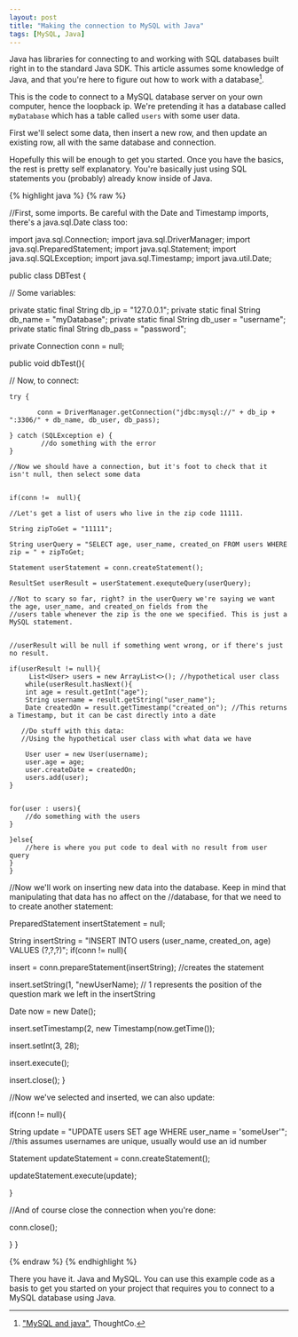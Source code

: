 ```yaml
---
layout: post
title: "Making the connection to MySQL with Java"
tags: [MySQL, Java]
---
```


Java has libraries for connecting to and working with SQL databases built right in to the standard Java SDK. This article assumes some knowledge of Java, and that you're here to figure out how to work with a database[^ref].

This is the code to connect to a MySQL database server on your own computer, hence the loopback ip. We're pretending it has a database called `myDatabase` which has a table called `users` with some user data.

<!-- more -->

First we'll select some data, then insert a new row, and then update an existing row, all with the same database and connection. 

Hopefully this will be enough to get you started. Once you have the basics, the rest is pretty self explanatory. You're basically just using SQL statements you (probably) already know inside of Java.

{% highlight java %}
{% raw %}

//First, some imports. Be careful with the Date and Timestamp imports, there's a java.sql.Date class too:

import java.sql.Connection;
import java.sql.DriverManager;
import java.sql.PreparedStatement;
import java.sql.Statement;
import java.sql.SQLException;
import java.sql.Timestamp;
import java.util.Date;


public class DBTest {

// Some variables:

private static final String db_ip = "127.0.0.1";
private static final String db_name = "myDatabase";
private static final String db_user = "username";
private static final String db_pass = "password";

private Connection conn = null;

public void dbTest(){

// Now, to connect:

    try {
    
           conn = DriverManager.getConnection("jdbc:mysql://" + db_ip + ":3306/" + db_name, db_user, db_pass); 
                                                 
    } catch (SQLException e) {
            //do something with the error
    }

    //Now we should have a connection, but it's foot to check that it isn't null, then select some data


    if(conn !=  null){

    //Let's get a list of users who live in the zip code 11111.

    String zipToGet = "11111";

    String userQuery = "SELECT age, user_name, created_on FROM users WHERE zip = " + zipToGet;

    Statement userStatement = conn.createStatement();

    ResultSet userResult = userStatement.exequteQuery(userQuery);

    //Not to scary so far, right? in the userQuery we're saying we want the age, user_name, and created_on fields from the 
    //users table whenever the zip is the one we specified. This is just a MySQL statement.


    //userResult will be null if something went wrong, or if there's just no result.

    if(userResult != null){
         List<User> users = new ArrayList<>(); //hypothetical user class
        while(userResult.hasNext(){
        int age = result.getInt("age");
        String username = result.getString("user_name");
        Date createdOn = result.getTimestamp("created_on"); //This returns a Timestamp, but it can be cast directly into a date

       //Do stuff with this data:
       //Using the hypothetical user class with what data we have

        User user = new User(username); 
        user.age = age;
        user.createDate = createdOn;
        users.add(user);
    }


    for(user : users){
        //do something with the users
    }

    }else{
        //here is where you put code to deal with no result from user query
    }
    }

//Now we'll work on inserting new data into the database. Keep in mind that manipulating that data has no affect on the //database, for that we need to to create another statement:

PreparedStatement insertStatement = null;

String insertString = "INSERT INTO users (user_name, created_on, age) VALUES (?,?,?)";
if(conn != null){

insert = conn.prepareStatement(insertString); //creates the statement

insert.setString(1, "newUserName); // 1 represents the position of the question mark we left in the insertString

Date now = new Date();

insert.setTimestamp(2, new Timestamp(now.getTime()); 

insert.setInt(3, 28);

insert.execute();

insert.close();
}
 
//Now we've selected and inserted, we can also update:

if(conn != null){

String update = "UPDATE users SET age WHERE user_name = 'someUser'"; 
//this assumes usernames are unique, usually would use an id number

Statement updateStatement = conn.createStatement();

updateStatement.execute(update);

}

//And of course close the connection when you're done:

conn.close();

}
}

{% endraw %}
{% endhighlight %}

There you have it. Java and MySQL.  You can use this example code as a basis to get you started on your project that requires you to connect to a MySQL database using Java.


[^ref]: ["MySQL and java"](https://www.thoughtco.com/mysql-and-java-2694108), ThoughtCo.
